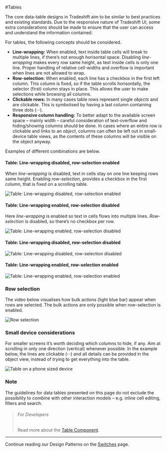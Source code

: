 #Tables

The core data-table designs in Tradeshift aim to be similar to best practices and existing standards. Due to the responsive nature of Tradeshift UI, some extra considerations should be made to ensure that the user can access and understand the information contained.

For tables, the following concepts should be considered.

* **Line-wrapping:** When enabled, text inside table cells will break to multiple lines, if there’s not enough horisontal space. Disabling *line-wrapping* makes every row same height, as text inside cells is only one line. Proper handling of relative cell-widths and overflow is important when lines are not allowed to wrap.
* **Row-selection:** When enabled, each line has a checkbox in the first left column. This column is fixed, so if the table scrolls horisontally, the selector (first) column stays in place. This allows the user to make selections while browsing all columns.
* **Clickable rows:** In many cases table rows represent single *objects* and are clickable. This is symbolised by having a last column containing three dots (···).
* **Responsive column handling:** To better adapt to the available screen space – mainly width – careful consideration of text-overflow and hiding/showing columns should be done. In cases where an entire row is clickable and links to an *object*, columns can often be left out in small-device table views, as the contents of these columns will be visible on the object anyway.

Examples of different combinations are below.

#### Table: Line-wrapping disabled, row-selection enabled

When *line-wrapping* is disabled, text in cells stay on one line keeping rows same height. Enabling *row-selection*, provides a checkbox in the first column, that is fixed on a scrolling table.

![Table: Line-wrapping disabled, row-selection enabled](assets/img/table-scrolling.gif)

#### Table: Line-wrapping enabled, row-selection disabled

Here *line-wrapping* is enabled so text in cells flows into multiple lines. *Row-selection* is disabled, so there’s no checkbox per row.

![Table: Line-wrapping enabled, row-selection disabled](assets/img/table-noselect-noscroll.gif)

#### Table: Line-wrapping disabled, row-selection disabled

![Table: Line-wrapping disabled, row-selection disabled](assets/img/table-noselect.gif)

#### Table: Line-wrapping enabled, row-selection enabled

![Table: Line-wrapping enabled, row-selection enabled](assets/img/table-non-scrolling.gif)

### Row selection

The video below visualises how bulk actions (light blue bar) appear when rows are selected. The bulk actions are only possible when row-selection is enabled.

![Row selection](assets/img/table-selections.gif)

### Small device considerations

For smaller screens it’s worth deciding which columns to hide, if any. Aim at scrolling in only one direction (vertical) whenever possible. In the example below, the lines are clickable (···) and all details can be provided in the object view, instead of trying to get everything into the table.

![Table on a phone sized device](assets/img/table-phone.png)

### Note

The guidelines for data tables presented on this page do not exclude the possibility to combine with other interaction models – e.g. inline cell editing, filters and search.


> ###### For Developers
> Read more about the [Table Component](//ui.tradeshift.com/#components/table/).

------------------------------------------------------------------------
Continue reading our Design Patterns on the [Switches](//ui.tradeshift.com/#design/patterns/switches.html) page.

